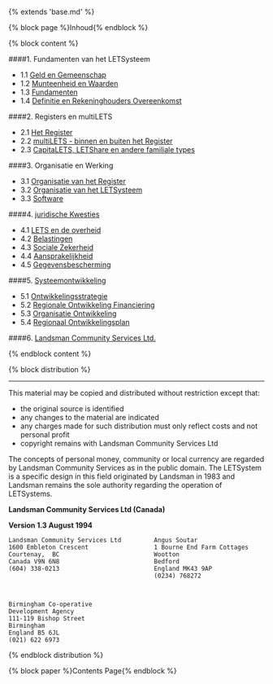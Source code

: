 {% extends 'base.md' %}

{% block page %}Inhoud{% endblock %}

{% block content %}

####1. Fundamenten van het LETSysteem

  - 1.1 [Geld en Gemeenschap](1.1.html)
  - 1.2 [Munteenheid en Waarden](1.2.html)
  - 1.3 [Fundamenten](1.3.html)
  - 1.4 [Definitie en Rekeninghouders Overeenkomst](1.4.html)

####2. Registers en multiLETS

  - 2.1 [Het Register](2.1.html)
  - 2.2 [multiLETS - binnen en buiten het Register](2.2.html)
  - 2.3 [CapitaLETS, LETShare en andere familiale types](2.3.html)

####3. Organisatie en Werking

  - 3.1 [Organisatie van het Register](3.1.html)
  - 3.2 [Organisatie van het LETSysteem](3.2.html)
  - 3.3 [Software](3.3.html)

####4. [juridische Kwesties](4.0.html)

  - 4.1 [LETS en de overheid](4.1.html)
  - 4.2 [Belastingen](4.2.html)
  - 4.3 [Sociale Zekerheid](4.3.html)
  - 4.4 [Aansprakelijkheid](4.4.html)
  - 4.5	[Gegevensbescherming](4.5.html)

####5. [Systeemontwikkeling](5.0.html)

  - 5.1 [Ontwikkelingsstrategie](5.1.html)
  - 5.2 [Regionale Ontwikkeling Financiering](5.2.html)
  - 5.3 [Organisatie Ontwikkeling](5.3.html)
  - 5.4 [Regionaal Ontwikkelingsplan](5.4.html)

####6. [Landsman Community Services Ltd.](6.0.html)

{% endblock content %}

{% block distribution %}

---

This material may be copied and distributed without restriction except that:

* the original source is identified
* any changes to the material are indicated
* any charges made for such distribution must only reflect costs and not personal profit
* copyright remains with Landsman Community Services Ltd

The concepts of personal money, community or local currency are regarded by Landsman Community Services as in the public domain. The LETSystem is a specific design in this field originated by Landsman in 1983 and Landsman remains the sole authority regarding the operation of LETSystems.

__Landsman Community Services Ltd (Canada)__

__Version 1.3 August 1994__

    Landsman Community Services Ltd         Angus Soutar
    1600 Embleton Crescent                  1 Bourne End Farm Cottages
    Courtenay,  BC                          Wootton 
    Canada V9N 6N8                          Bedford
    (604) 338-0213                          England MK43 9AP
                                            (0234) 768272



    Birmingham Co-operative 
    Development Agency
    111-119 Bishop Street
    Birmingham
    England B5 6JL
    (021) 622 6973

{% endblock distribution %}

{% block paper %}Contents Page{% endblock %}
